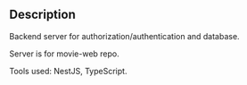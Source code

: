 ## Description

Backend server for authorization/authentication and database.

Server is for movie-web repo.

Tools used: NestJS, TypeScript.
